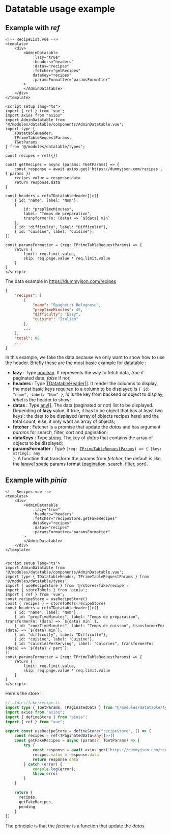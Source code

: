 # Datatable usage example

## Example with *ref*

```vue
<!-- RecipeList.vue -->
<template>
    <div>
        <AdminDatatable 
            :lazy="true" 
            :headers="headers" 
            :datas="recipes"
            :fetcher="getRecipes" 
            dataKey="recipes" 
            :paramsFormatter="paramsFormatter"
        >
        </AdminDatatable>
    </div>
</template>

<script setup lang="ts">
import { ref } from 'vue';
import axios from "axios"
import AdminDatatable from '@/modules/datatable/components/AdminDatatable.vue';
import type { 
    TDatatableHeader, 
    TPrimeTableRequestParams, 
    TGetParams 
} from '@/modules/datatable/types';

const recipes = ref({})

const getRecipes = async (params: TGetParams) => {
    const response = await axios.get('https://dummyjson.com/recipes', { params })
    recipes.value = response.data
    return response.data
}

const headers = ref<TDatatableHeader[]>([
    { id: "name", label: "Nom"},
    { 
        id: "prepTimeMinutes", 
        label: "Temps de préparation", 
        transformerFn: (data) => `${data} min` 
    },
    { id: "difficulty", label: "Difficulté"},
    { id: "cuisine", label: "Cuisine"},
])

const paramsFormatter = (req: TPrimeTableRequestParams) => {
    return {
        limit: req.limit.value,
        skip: req.page.value * req.limit.value
    }
}
</script>
```
The data example in <https://dummyjson.com/recipes>

```json
{ 
    "recipes": [
        {
            "name": "Spaghetti Bolognese",
            "prepTimeMinutes": 45,
            "difficulty": "Easy",
            "cuisine": "Italian"
        },
        ...
    ], 
    "total": 80
    ...
}
```

In this example, we fake the data because we only want to show how to use the header.
Briefly these are the most basic example for datatable : 

- **lazy** : Type <u>boolean</u>. It represents the way to fetch data, *true* if paginated data, *false* if not;
- **headers** : Type <!-- TODO -->[TDatatableHeader[]](#). It render the columns to display, the most basic keys required to a column to be displayed is `{ id: "name", label: "Nom" }`, *id* is the key from backend or object to display, *label* is the header to show;
- **datas** : Type <u>any[]</u>. The data (paginated or not) list to be displayed. Depending of **lazy** value, if true, it has to be object that has at least two keys : the data to be displayed (array of objects recipes here) and the total count, else, it only want an array of objects;
- **fetcher** : Fetcher is a promise that update the *datas* and has argument *params* for search, filter, sort and pagination;
- **dataKeys** : Type <u>string</u>. The key of *datas* that contains the array of objects to be displayed;
- **paramsFormatter** : Type <code>(req: <!-- TODO -->[TPrimeTableRequestParams](#)) => { [key: string]: any }</code>. A function that transform the params from *fetcher*, the default is like the [laravel spatie](https://spatie.be/docs/laravel-query-builder/v5/introduction) params format ([pagination](https://spatie.be/docs/laravel-query-builder/v5/advanced-usage/pagination), search, [filter](https://spatie.be/docs/laravel-query-builder/v5/features/filtering), [sort](https://spatie.be/docs/laravel-query-builder/v5/features/sorting)).

## Example with *pinia*

```vue
<!-- Recipes.vue -->
<template>
    <div>
        <AdminDatatable 
            :lazy="true" 
            :headers="headers" 
            :fetcher="recipeStore.getFakeRecipes" 
            dataKey="recipes" 
            :datas="recipes"
            :paramsFormatter="paramsFormatter"
        >
        </AdminDatatable>
    </div>
</template>


<script setup lang="ts">
import AdminDatatable from '@/modules/datatable/components/AdminDatatable.vue';
import type { TDatatableHeader, TPrimeTableRequestParams } from '@/modules/datatable/types';
import { useRecipeStore } from '@/stores/fake/recipe';
import { storeToRefs } from 'pinia';
import { ref } from 'vue';
const recipeStore = useRecipeStore()
const { recipes } = storeToRefs(recipeStore)
const headers = ref<TDatatableHeader[]>([
    { id: "name", label: "Nom"},
    { id: "prepTimeMinutes", label: "Temps de préparation", transformerFn: (data) => `${data} min` },
    { id: "cookTimeMinutes", label: "Temps de cuisson", transformerFn: (data) => `${data} min`},
    { id: "difficulty", label: "Difficulté"},
    { id: "cuisine", label: "Cuisine"},
    { id: "caloriesPerServing", label: "Calories", transformerFn: (data) => `${data} / part`},
])
const paramsFormatter = (req: TPrimeTableRequestParams) => {
    return {
        limit: req.limit.value,
        skip: req.page.value * req.limit.value
    }
}
</script>
```
Here's the store : 

```ts
// stores/fake/recipe.ts
import type { TGetParams, TPaginatedData } from "@/modules/datatable/types";
import axios from "axios";
import { defineStore } from "pinia";
import { ref } from "vue";

export const useRecipeStore = defineStore("recipeStore", () => {
    const recipes = ref<TPaginatedData<any[]>>()
    const getFakeRecipes = async (params?: TGetParams) => {
        try {
            const response = await axios.get('https://dummyjson.com/recipes', { params })
            recipes.value = response.data
            return response.data
        } catch (error) {
            console.log(error);
            throw error
        }
    }

    return {
      recipes,
      getFakeRecipes,
      pending
    }
})
```

The principle is that the *fetcher* is a function that update the *datas*.
